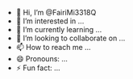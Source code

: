 - 👋 Hi, I’m @FairiMi3318Q
- 👀 I’m interested in ...
- 🌱 I’m currently learning ...
- 💞️ I’m looking to collaborate on ...
- 📫 How to reach me ...
- 😄 Pronouns: ...
- ⚡ Fun fact: ...

<!---
FairiMi3318Q/FairiMi3318Q is a ✨ special ✨ repository because its `README.md` (this file) appears on your GitHub profile.
You can click the Preview link to take a look at your changes.
--->

